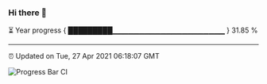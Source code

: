 ### Hi there 👋

⏳ Year progress { █████████▁▁▁▁▁▁▁▁▁▁▁▁▁▁▁▁▁▁▁▁▁ } 31.85 %

---

⏰ Updated on Tue, 27 Apr 2021 06:18:07 GMT

![Progress Bar CI](https://github.com/liununu/liununu/workflows/Progress%20Bar%20CI/badge.svg)

